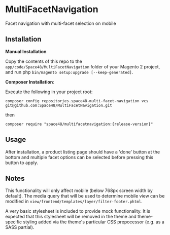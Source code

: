# MultiFacetNavigation
Facet navigation with multi-facet selection on mobile

## Installation

**Manual Installation**

Copy the contents of this repo to the `app/code/Space48/MultiFacetNavigation` folder of your Magento 2 project, and run php `bin/magento setup:upgrade [--keep-generated]`.

**Composer Installation**:

Execute the following in your project root:

`composer config repositories.space48-multi-facet-navigation vcs git@github.com:Space48/MultiFacetNavigation.git`

then

`composer require "space48/multifacetnavigation:{release-version}"`

## Usage

After installation, a product listing page should have a 'done' button at the bottom and multiple facet options can be selected before pressing this button to apply.

## Notes

This functionality will only affect mobile (below 768px screen width by default). The media query that will be used to determine mobile view can be modified in `view/frontend/templates/layer/filter-footer.phtml`.

A very basic stylesheet is included to provide mock functionality. It is expected that this stylesheet will be removed in the theme and theme-specific styling added via the theme's particular CSS prepocessor (e.g. as a SASS partial).
